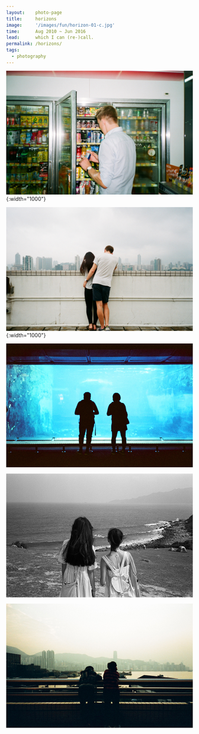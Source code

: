 ```yaml
---
layout:    photo-page
title:     horizons
image:     '/images/fun/horizon-01-c.jpg'
time:      Aug 2010 ~ Jun 2016
lead:      which I can (re-)call.
permalink: /horizons/
tags:
  - photography
---
```


![The quenching horizon](/images/fun/horizon-01-c.jpg){:width="1000"}

![The reluctant horizon](/images/fun/horizon-02-c.jpg){:width="1000"}

![Horizon of tension](/images/fun/horizon-03.jpg)

![The bonding horizon](/images/fun/horizon-04.jpg)

![The hazy horizon](/images/fun/hong-kong-06.jpg)